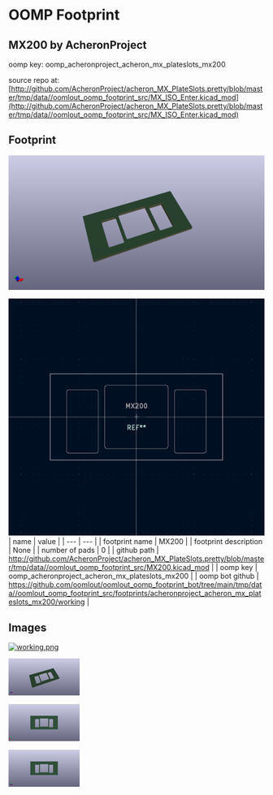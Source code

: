 # OOMP Footprint  
## MX200  by AcheronProject  
  
oomp key: oomp_acheronproject_acheron_mx_plateslots_mx200  
  
source repo at: [http://github.com/AcheronProject/acheron_MX_PlateSlots.pretty/blob/master/tmp/data//oomlout_oomp_footprint_src/MX_ISO_Enter.kicad_mod](http://github.com/AcheronProject/acheron_MX_PlateSlots.pretty/blob/master/tmp/data//oomlout_oomp_footprint_src/MX_ISO_Enter.kicad_mod)  
## Footprint  
  
[![working_kicad_pcb_3d.png](working_kicad_pcb_3d_600.png)](working_kicad_pcb_3d.png)  
  
[![working.png](working_600.png)](working.png)  
| name | value | 
| --- | --- | 
| footprint name | MX200 | 
| footprint description | None | 
| number of pads | 0 | 
| github path | http://github.com/AcheronProject/acheron_MX_PlateSlots.pretty/blob/master/tmp/data//oomlout_oomp_footprint_src/MX200.kicad_mod | 
| oomp key | oomp_acheronproject_acheron_mx_plateslots_mx200 | 
| oomp bot github | https://github.com/oomlout/oomlout_oomp_footprint_bot/tree/main/tmp/data//oomlout_oomp_footprint_src/footprints/acheronproject_acheron_mx_plateslots_mx200/working | 
## Images  
  
[![working.png](working_140.png)](working.png)  
  
[![working_kicad_pcb_3d.png](working_kicad_pcb_3d_140.png)](working_kicad_pcb_3d.png)  
  
[![working_kicad_pcb_3d_back.png](working_kicad_pcb_3d_back_140.png)](working_kicad_pcb_3d_back.png)  
  
[![working_kicad_pcb_3d_front.png](working_kicad_pcb_3d_front_140.png)](working_kicad_pcb_3d_front.png)  
